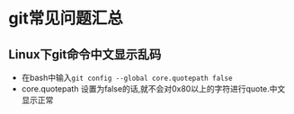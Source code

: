 # git常见问题汇总

## Linux下git命令中文显示乱码

- 在bash中输入`git config --global core.quotepath false`
- core.quotepath 设置为false的话,就不会对0x80以上的字符进行quote.中文显示正常
